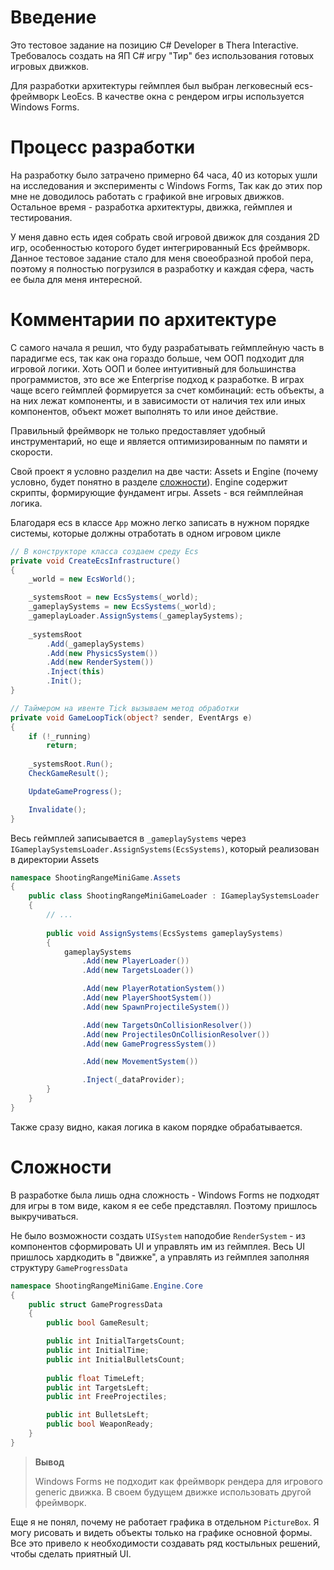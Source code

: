 ﻿# Введение

Это тестовое задание на позицию C# Developer в Thera Interactive.
Требовалось создать на ЯП C# игру "Тир" без использования готовых игровых движков.

Для разработки архитектуры геймплея был выбран легковесный ecs-фреймворк LeoEcs.
В качестве окна с рендером игры используется Windows Forms.

# Процесс разработки

На разработку было затрачено примерно 64 часа, 40 из которых ушли на исследования и эксперименты с Windows Forms,
Так как до этих пор мне не доводилось работать с графикой вне игровых движков.
Остальное время - разработка архитектуры, движка, геймплея и тестирования.

У меня давно есть идея собрать свой игровой движок для создания 2D игр, особенностью которого будет интегрированный Ecs фреймворк.
Данное тестовое задание стало для меня своеобразной пробой пера, поэтому я полностью погрузился в разработку и каждая сфера, часть ее была для меня интересной.

# Комментарии по архитектуре

С самого начала я решил, что буду разрабатывать геймплейную часть в парадигме ecs, так как она гораздо больше, чем ООП подходит для игровой логики.
Хоть ООП и более интуитивный для большинства программистов, это все же Enterprise подход к разработке.
В играх чаще всего геймплей формируется за счет комбинаций: есть объекты, а на них лежат компоненты, и в зависимости от наличия тех или иных компонентов, объект может выполнять то или иное действие.

Правильный фреймворк не только предоставляет удобный инструментарий, но еще и является оптимизированным по памяти и скорости.

Свой проект я условно разделил на две части: Assets и Engine (почему условно, будет понятно в разделе [сложности](#Cложности)). Engine содержит скрипты, формирующие фундамент игры. Assets - вся геймплейная логика.

Благодаря ecs в классе `App` можно легко записать в нужном порядке системы, которые должны отработать в одном игровом цикле

```csharp
// В конструкторе класса создаем среду Ecs 
private void CreateEcsInfrastructure()
{
	_world = new EcsWorld();

	_systemsRoot = new EcsSystems(_world);
	_gameplaySystems = new EcsSystems(_world);
	_gameplayLoader.AssignSystems(_gameplaySystems);
	
	_systemsRoot
		.Add(_gameplaySystems)
		.Add(new PhysicsSystem())
		.Add(new RenderSystem())
		.Inject(this)
		.Init();
}

// Таймером на ивенте Tick вызываем метод обработки
private void GameLoopTick(object? sender, EventArgs e)
{
	if (!_running)
		return;
	
	_systemsRoot.Run();
	CheckGameResult();

	UpdateGameProgress();

	Invalidate();
}
```

Весь геймплей записывается в `_gameplaySystems` через `IGameplaySystemsLoader.AssignSystems(EcsSystems)`, который реализован в директории Assets

```csharp
namespace ShootingRangeMiniGame.Assets
{
	public class ShootingRangeMiniGameLoader : IGameplaySystemsLoader
	{
		// ...
		
		public void AssignSystems(EcsSystems gameplaySystems)
		{
			gameplaySystems
				.Add(new PlayerLoader())
				.Add(new TargetsLoader())

				.Add(new PlayerRotationSystem())
				.Add(new PlayerShootSystem())
				.Add(new SpawnProjectileSystem())

				.Add(new TargetsOnCollisionResolver())
				.Add(new ProjectilesOnCollisionResolver())
				.Add(new GameProgressSystem())

				.Add(new MovementSystem())

				.Inject(_dataProvider);
		}
	}
}
```

Также сразу видно, какая логика в каком порядке обрабатывается.

# Сложности

В разработке была лишь одна сложность - Windows Forms не подходят для игры в том виде, каком я ее себе представлял.
Поэтому пришлось выкручиваться.

Не было возможности создать `UISystem` наподобие `RenderSystem` - из компонентов сформировать UI и управлять им из геймплея.
Весь UI пришлось хардкодить в "движке", а управлять из геймплея заполняя структуру `GameProgressData`

```csharp
namespace ShootingRangeMiniGame.Engine.Core
{
	public struct GameProgressData
	{
		public bool GameResult;

		public int InitialTargetsCount;
		public int InitialTime;
		public int InitialBulletsCount;
		
		public float TimeLeft;
		public int TargetsLeft;
		public int FreeProjectiles;

		public int BulletsLeft;
		public bool WeaponReady;
	}
}
```

> **Вывод**
> 
>Windows Forms не подходит как фреймворк рендера для игрового generic движка.
>В своем будущем движке использовать другой фреймворк.

Еще я не понял, почему не работает графика в отдельном `PictureBox`. Я могу рисовать и видеть объекты только на графике основной формы.
Все это привело к необходимости создавать ряд костыльных решений, чтобы сделать приятный UI.